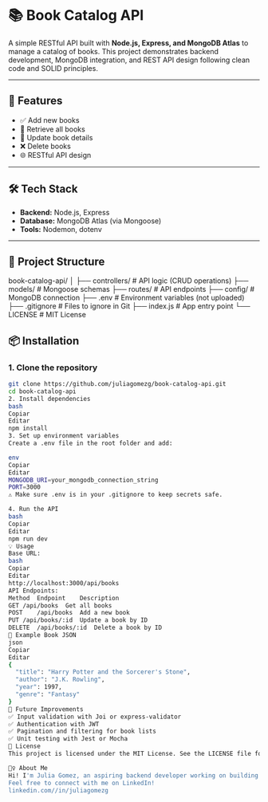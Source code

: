 # 📚 Book Catalog API

A simple RESTful API built with **Node.js, Express, and MongoDB Atlas** to manage a catalog of books. This project demonstrates backend development, MongoDB integration, and REST API design following clean code and SOLID principles.

---

## 🚀 Features

- ✅ Add new books
- 📖 Retrieve all books
- 📝 Update book details
- ❌ Delete books
- 🌐 RESTful API design

---

## 🛠️ Tech Stack

- **Backend:** Node.js, Express
- **Database:** MongoDB Atlas (via Mongoose)
- **Tools:** Nodemon, dotenv

---

## 📂 Project Structure

book-catalog-api/ │ ├── controllers/ # API logic (CRUD operations) ├── models/ # Mongoose schemas ├── routes/ # API endpoints ├── config/ # MongoDB connection ├── .env # Environment variables (not uploaded) ├── .gitignore # Files to ignore in Git ├── index.js # App entry point └── LICENSE # MIT License



## 📦 Installation

### 1. Clone the repository
```bash
git clone https://github.com/juliagomezg/book-catalog-api.git
cd book-catalog-api
2. Install dependencies
bash
Copiar
Editar
npm install
3. Set up environment variables
Create a .env file in the root folder and add:

env
Copiar
Editar
MONGODB_URI=your_mongodb_connection_string
PORT=3000
⚠️ Make sure .env is in your .gitignore to keep secrets safe.

4. Run the API
bash
Copiar
Editar
npm run dev
💡 Usage
Base URL:
bash
Copiar
Editar
http://localhost:3000/api/books
API Endpoints:
Method	Endpoint	Description
GET	/api/books	Get all books
POST	/api/books	Add a new book
PUT	/api/books/:id	Update a book by ID
DELETE	/api/books/:id	Delete a book by ID
📝 Example Book JSON
json
Copiar
Editar
{
  "title": "Harry Potter and the Sorcerer's Stone",
  "author": "J.K. Rowling",
  "year": 1997,
  "genre": "Fantasy"
}
🎯 Future Improvements
✅ Input validation with Joi or express-validator
✅ Authentication with JWT
✅ Pagination and filtering for book lists
✅ Unit testing with Jest or Mocha
📄 License
This project is licensed under the MIT License. See the LICENSE file for details.

🙋‍♀️ About Me
Hi! I'm Julia Gomez, an aspiring backend developer working on building real-world projects to showcase my skills in Node.js, MongoDB, and REST API development.
Feel free to connect with me on LinkedIn!
linkedin.com//in/juliagomezg